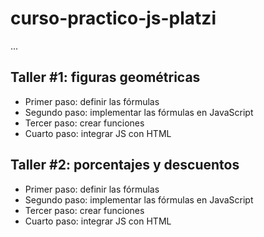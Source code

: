 # curso-practico-js-platzi

...
 ## Taller #1: figuras geométricas

 - Primer paso: definir las fórmulas
 - Segundo paso: implementar las fórmulas en JavaScript
 - Tercer paso: crear funciones 
 - Cuarto paso: integrar JS con HTML 

 
 ## Taller #2: porcentajes y descuentos

 - Primer paso: definir las fórmulas
 - Segundo paso: implementar las fórmulas en JavaScript
 - Tercer paso: crear funciones 
 - Cuarto paso: integrar JS con HTML 


